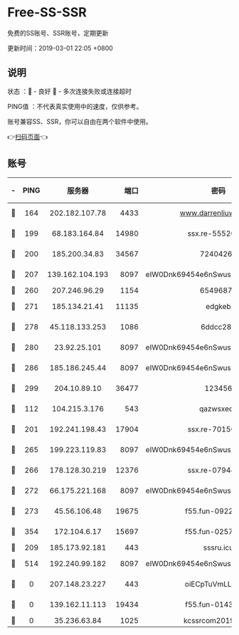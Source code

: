 # Free-SS-SSR

免费的SS账号、SSR账号，定期更新

更新时间：2019-03-01 22:05 +0800

## 说明

状态     ：🙂 - 良好 🙁 - 多次连接失败或连接超时

PING值   ：不代表真实使用中的速度，仅供参考。

账号兼容SS、SSR，你可以自由在两个软件中使用。

👉[扫码页面](https://liesauer.github.io/free-ss-ssr.github.io/)👈

## 账号

|-|PING|服务器|端口|密码|加密方式|区域|
|:----:|:----:|:-----:|-----:|:----:|:----:|:----:|
|🙂|164|202.182.107.78|4433|www.darrenliuwei.com|aes-256-cfb|JP|
|🙂|199|68.183.164.84|14980|ssx.re-55520549|aes-256-cfb|US|
|🙂|200|185.200.34.83|34567|72404265|aes-256-cfb|US|
|🙂|207|139.162.104.193|8097|eIW0Dnk69454e6nSwuspv9DmS201tQ0D|aes-256-cfb|JP|
|🙂|260|207.246.96.29|1154|65496879|chacha20|US|
|🙂|271|185.134.21.41|11135|edgkeb|aes-256-cfb|GB|
|🙂|278|45.118.133.253|1086|6ddcc286|aes-256-cfb|SG|
|🙂|280|23.92.25.101|8097|eIW0Dnk69454e6nSwuspv9DmS201tQ0D|aes-256-cfb|US|
|🙂|286|185.186.245.44|8097|eIW0Dnk69454e6nSwuspv9DmS201tQ0D|aes-256-cfb|NL|
|🙂|299|204.10.89.10|36477|123456|aes-256-cfb|US|
|🙂|112|104.215.3.176|543|qazwsxedc|aes-256-gcm|JP|
|🙂|201|192.241.198.43|17904|ssx.re-70156249|aes-256-cfb|US|
|🙂|265|199.223.119.83|8097|eIW0Dnk69454e6nSwuspv9DmS201tQ0D|aes-256-cfb|US|
|🙂|266|178.128.30.219|12376|ssx.re-07944813|aes-256-cfb|SG|
|🙂|272|66.175.221.168|8097|eIW0Dnk69454e6nSwuspv9DmS201tQ0D|aes-256-cfb|US|
|🙂|273|45.56.106.48|19675|f55.fun-09223819|aes-256-cfb|US|
|🙂|354|172.104.6.17|15697|f55.fun-02577821|aes-256-cfb|US|
|🙁|209|185.173.92.181|443|sssru.icu|rc4-md5|RU|
|🙁|514|192.240.99.182|8097|eIW0Dnk69454e6nSwuspv9DmS201tQ0D|aes-256-cfb|US|
|🙁|0|207.148.23.227|443|oiECpTuVmLLxk4Ts|aes-256-cfb|US|
|🙁|0|139.162.11.113|19434|f55.fun-01439275|aes-256-cfb|SG|
|🙁|0|35.236.63.84|1025|kcssrcom20190301|rc4-md5|US|
